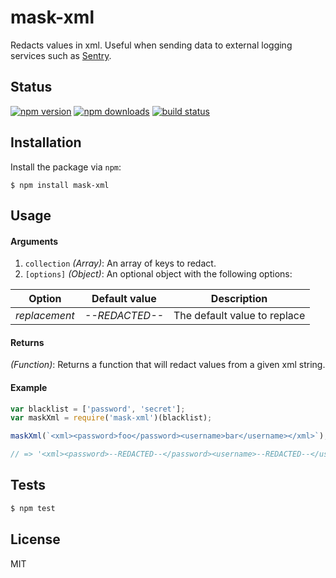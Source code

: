 # mask-xml

Redacts values in xml. Useful when sending data to external logging services such as [Sentry](http://app.getsentry.com/).

## Status

  [![npm version][npm-image]][npm-url]
  [![npm downloads][downloads-image]][downloads-url]
  [![build status][travis-image]][travis-url]

## Installation

  Install the package via `npm`:

```
$ npm install mask-xml
```

## Usage

#### Arguments

  1. `collection` *(Array)*: An array of keys to redact.
  2. `[options]` *(Object)*: An optional object with the following options:

| Option        | Default value  | Description                  |
|---------------|----------------|------------------------------|
| _replacement_ | _--REDACTED--_ | The default value to replace |

#### Returns

  *(Function)*: Returns a function that will redact values from a given xml string.

#### Example

```js
var blacklist = ['password', 'secret'];
var maskXml = require('mask-xml')(blacklist);

maskXml(`<xml><password>foo</password><username>bar</username></xml>`);

// => '<xml><password>--REDACTED--</password><username>--REDACTED--</username></xml>'
```

## Tests

```js
$ npm test
```

## License

MIT

[downloads-image]: https://img.shields.io/npm/dm/mask-xml.svg
[downloads-url]: https://npmjs.org/package/mask-xml
[npm-image]: https://img.shields.io/npm/v/mask-xml.svg
[npm-url]: https://npmjs.org/package/mask-xml
[travis-image]: https://travis-ci.org/seegno/mask-xml.svg
[travis-url]: https://travis-ci.org/seegno/mask-xml
